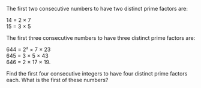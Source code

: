 The first two consecutive numbers to have two distinct prime factors
are:

14 = 2 × 7  
15 = 3 × 5

The first three consecutive numbers to have three distinct prime factors
are:

644 = 2² × 7 × 23  
645 = 3 × 5 × 43  
646 = 2 × 17 × 19.

Find the first four consecutive integers to have four distinct prime
factors each. What is the first of these numbers?
